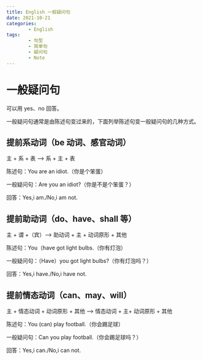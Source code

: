 ```yaml
---
title: English 一般疑问句
date: 2021-10-21
categories:
        - English
tags:
        - 句型
        - 简单句
        - 疑问句
        - Note
---
```


# 一般疑问句

可以用 yes、no 回答。

一般疑问句通常是由陈述句变过来的，下面列举陈述句变一般疑问句的几种方式。

## 提前系动词（be 动词、感官动词）

主 + 系 + 表 ——> 系 + 主 + 表

陈述句：You are an idiot.（你是个笨蛋）

一般疑问句：Are you an idiot?（你是不是个笨蛋？）

回答：Yes,i am./No,i am not.

## 提前助动词（do、have、shall 等）

主 + 谓 +（宾）——> 助动词 + 主 + 动词原形 + 其他

陈述句：You（have got light bulbs.（你有灯泡）

一般疑问句：（Have）you got light bulbs?（你有灯泡吗？）

回答：Yes,i have./No,i have not.

## 提前情态动词（can、may、will）

主 + 情态动词 + 动词原形 + 其他 ——> 情态动词 + 主+ 动词原形 + 其他

陈述句：You (can) play football.（你会踢足球）

一般疑问句：Can you play football.（你会踢足球吗？）

回答：Yes,i can./No,i can not.
